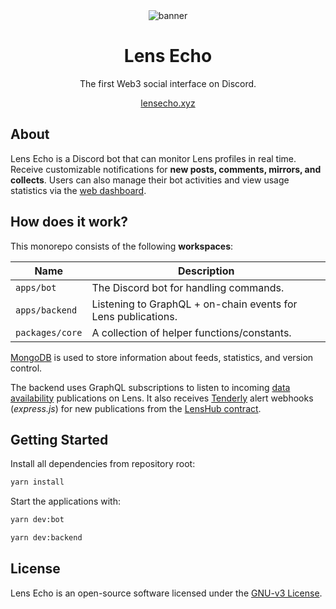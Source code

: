 <div align="center">
    <img src="https://i.imgur.com/l5NzmI1.png" alt="banner">
    <h1>Lens Echo</h1>
    <p>The first Web3 social interface on Discord.</p>
    <a href="https://lensecho.xyz">lensecho.xyz</a>
</div>

## About
Lens Echo is a Discord bot that can monitor Lens profiles in real time. Receive customizable notifications for **new posts, comments, mirrors, and collects**. Users can also manage their bot activities and view usage statistics via the [web dashboard](https://dashboard.lensecho.xyz).

## How does it work?

This monorepo consists of the following **workspaces**:

| Name    | Description|
| ------- | ---------------------------- |
| `apps/bot` | The Discord bot for handling commands.|
| `apps/backend` | Listening to GraphQL + on-chain events for Lens publications. |
| `packages/core` | A collection of helper functions/constants. |

[MongoDB](https://www.mongodb.com/) is used to store information about feeds, statistics, and version control.<br/>

The backend uses GraphQL subscriptions to listen to incoming [data availability](https://docs.lens.xyz/docs/data-availability-post) publications on Lens. It also receives [Tenderly](https://tenderly.co/) alert webhooks (*express.js*) for new publications from the [LensHub contract](https://docs.lens.xyz/docs/deployed-contract-addresses).

## Getting Started

Install all dependencies from repository root:

```bash
yarn install
```

Start the applications with:

```bash
yarn dev:bot
```
```bash
yarn dev:backend
```

## License

Lens Echo is an open-source software licensed under the [GNU-v3 License](https://github.com/benbaessler/lens-echo/blob/main/LICENSE).
